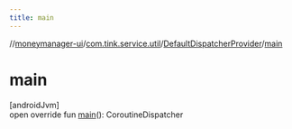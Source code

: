 ```yaml
---
title: main
---
```

//[moneymanager-ui](../../../index.html)/[com.tink.service.util](../index.html)/[DefaultDispatcherProvider](index.html)/[main](main.html)



# main



[androidJvm]\
open override fun [main](main.html)(): CoroutineDispatcher




